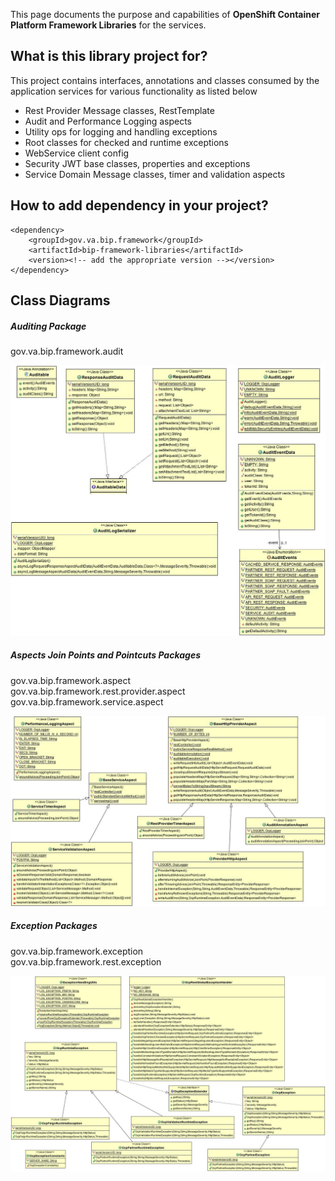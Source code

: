 This page documents the purpose and capabilities of **OpenShift Container Platform Framework Libraries** for the services.

## What is this library project for? ##

This project contains interfaces, annotations and classes consumed by the application services for various functionality as listed below
* Rest Provider Message classes, RestTemplate
* Audit and Performance Logging aspects
* Utility ops for logging and handling exceptions
* Root classes for checked and runtime exceptions
* WebService client config
* Security JWT base classes, properties and exceptions
* Service Domain Message classes, timer and validation aspects

## How to add dependency in your project?

    <dependency>
        <groupId>gov.va.bip.framework</groupId>
        <artifactId>bip-framework-libraries</artifactId>
        <version><!-- add the appropriate version --></version>
    </dependency>

## Class Diagrams

##### Auditing Package
gov.va.bip.framework.audit

<img src = "/images/cd-audit-package.jpg">

##### Aspects Join Points and Pointcuts Packages
   gov.va.bip.framework.aspect <br/>
   gov.va.bip.framework.rest.provider.aspect<br/>
   gov.va.bip.framework.service.aspect<br/>
   
<img src = "/images/cd-aspect-packages.jpg">

##### Exception Packages
   gov.va.bip.framework.exception <br/>
   gov.va.bip.framework.rest.exception<br/>
   
<img src = "/images/cd-exception-packages.jpg">
